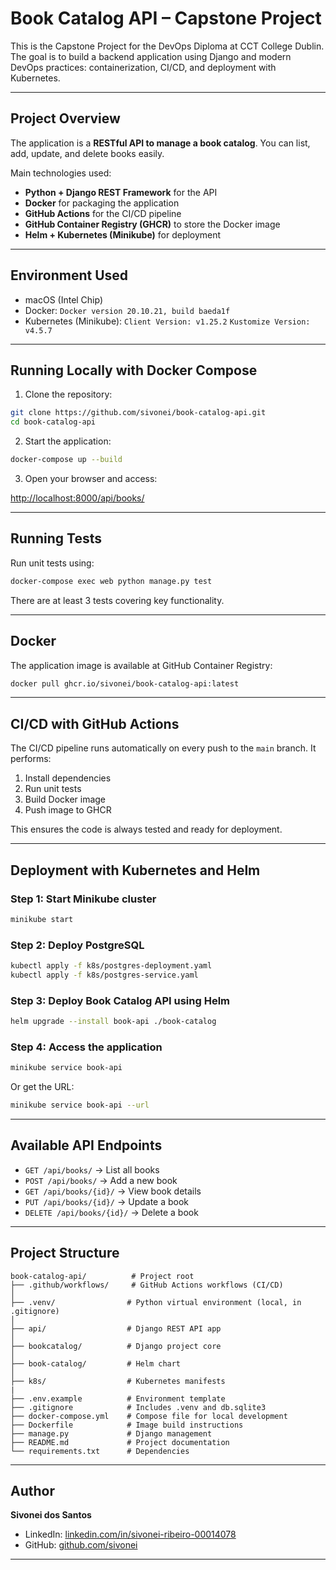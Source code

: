 # Book Catalog API – Capstone Project

This is the Capstone Project for the DevOps Diploma at CCT College Dublin.
The goal is to build a backend application using Django and modern DevOps practices: containerization, CI/CD, and deployment with Kubernetes.

---

## Project Overview

The application is a **RESTful API to manage a book catalog**.
You can list, add, update, and delete books easily.

Main technologies used:

* **Python + Django REST Framework** for the API
* **Docker** for packaging the application
* **GitHub Actions** for the CI/CD pipeline
* **GitHub Container Registry (GHCR)** to store the Docker image
* **Helm + Kubernetes (Minikube)** for deployment

---

## Environment Used

* macOS (Intel Chip)
* Docker: `Docker version 20.10.21, build baeda1f`
* Kubernetes (Minikube):
  `Client Version: v1.25.2`
  `Kustomize Version: v4.5.7`

---

## Running Locally with Docker Compose

1. Clone the repository:

```bash
git clone https://github.com/sivonei/book-catalog-api.git
cd book-catalog-api
```

2. Start the application:

```bash
docker-compose up --build
```

3. Open your browser and access:

[http://localhost:8000/api/books/](http://localhost:8000/api/books/)

---

## Running Tests

Run unit tests using:

```bash
docker-compose exec web python manage.py test
```

There are at least 3 tests covering key functionality.

---

## Docker

The application image is available at GitHub Container Registry:

```bash
docker pull ghcr.io/sivonei/book-catalog-api:latest
```

---

## CI/CD with GitHub Actions

The CI/CD pipeline runs automatically on every push to the `main` branch. It performs:

1. Install dependencies
2. Run unit tests
3. Build Docker image
4. Push image to GHCR

This ensures the code is always tested and ready for deployment.

---

## Deployment with Kubernetes and Helm

### Step 1: Start Minikube cluster

```bash
minikube start
```

### Step 2: Deploy PostgreSQL

```bash
kubectl apply -f k8s/postgres-deployment.yaml
kubectl apply -f k8s/postgres-service.yaml
```

### Step 3: Deploy Book Catalog API using Helm

```bash
helm upgrade --install book-api ./book-catalog
```

### Step 4: Access the application

```bash
minikube service book-api
```

Or get the URL:

```bash
minikube service book-api --url
```

---

## Available API Endpoints

* `GET /api/books/` -> List all books
* `POST /api/books/` -> Add a new book
* `GET /api/books/{id}/` -> View book details
* `PUT /api/books/{id}/` -> Update a book
* `DELETE /api/books/{id}/` -> Delete a book

---

## Project Structure

```
book-catalog-api/          # Project root
├── .github/workflows/     # GitHub Actions workflows (CI/CD)
│
├── .venv/                # Python virtual environment (local, in .gitignore)
│
├── api/                  # Django REST API app
│
├── bookcatalog/          # Django project core
│
├── book-catalog/         # Helm chart
│
├── k8s/                  # Kubernetes manifests
|    
├── .env.example          # Environment template
├── .gitignore            # Includes .venv and db.sqlite3
├── docker-compose.yml    # Compose file for local development
├── Dockerfile            # Image build instructions
├── manage.py             # Django management
├── README.md             # Project documentation
└── requirements.txt      # Dependencies

```

---

## Author

**Sivonei dos Santos**

* LinkedIn: [linkedin.com/in/sivonei-ribeiro-00014078](https://www.linkedin.com/in/sivonei-ribeiro-00014078/)
* GitHub: [github.com/sivonei](https://github.com/sivonei)

---
